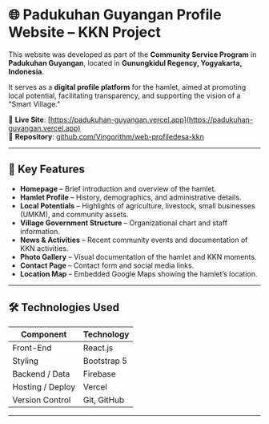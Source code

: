 # 🌐 Padukuhan Guyangan Profile Website – KKN Project

This website was developed as part of the **Community Service Program** in **Padukuhan Guyangan**, located in **Gunungkidul Regency, Yogyakarta, Indonesia**.

It serves as a **digital profile platform** for the hamlet, aimed at promoting local potential, facilitating transparency, and supporting the vision of a "Smart Village."

🔗 **Live Site**: [https://padukuhan-guyangan.vercel.app](https://padukuhan-guyangan.vercel.app)  
📂 **Repository**: [github.com/Vingorithm/web-profiledesa-kkn](https://github.com/Vingorithm/web-profiledesa-kkn)

---

## 📌 Key Features

- **Homepage** – Brief introduction and overview of the hamlet.
- **Hamlet Profile** – History, demographics, and administrative details.
- **Local Potentials** – Highlights of agriculture, livestock, small businesses (UMKM), and community assets.
- **Village Government Structure** – Organizational chart and staff information.
- **News & Activities** – Recent community events and documentation of KKN activities.
- **Photo Gallery** – Visual documentation of the hamlet and KKN moments.
- **Contact Page** – Contact form and social media links.
- **Location Map** – Embedded Google Maps showing the hamlet’s location.

---

## 🛠️ Technologies Used

| Component        | Technology             |
|------------------|------------------------|
| Front-End        | React.js               |
| Styling          | Bootstrap 5            |
| Backend / Data   | Firebase               |
| Hosting / Deploy | Vercel                 |
| Version Control  | Git, GitHub            |

---
